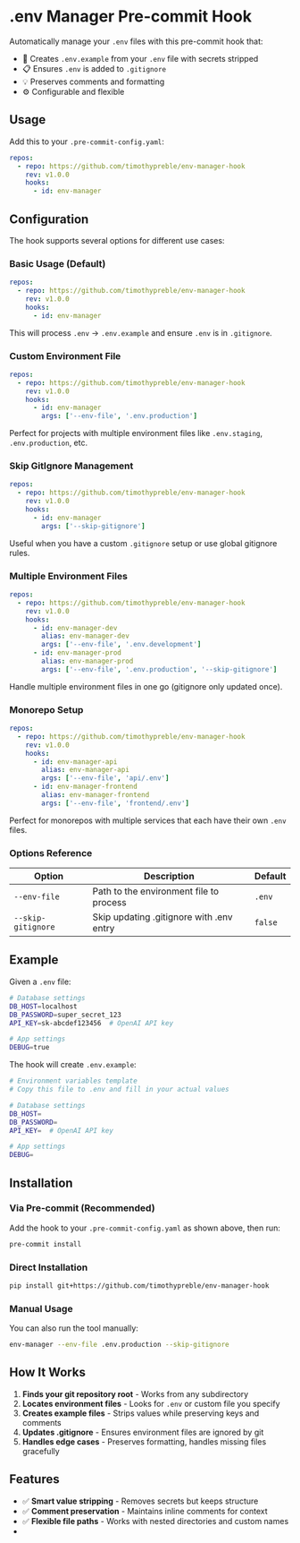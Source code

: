 # .env Manager Pre-commit Hook

Automatically manage your `.env` files with this pre-commit hook that:

- 🔧 Creates `.env.example` from your `.env` file with secrets stripped
- 📋 Ensures `.env` is added to `.gitignore`
- 💡 Preserves comments and formatting
- ⚙️ Configurable and flexible

## Usage

Add this to your `.pre-commit-config.yaml`:

```yaml
repos:
  - repo: https://github.com/timothypreble/env-manager-hook
    rev: v1.0.0
    hooks:
      - id: env-manager
```

## Configuration

The hook supports several options for different use cases:

### Basic Usage (Default)
```yaml
repos:
  - repo: https://github.com/timothypreble/env-manager-hook
    rev: v1.0.0
    hooks:
      - id: env-manager
```
This will process `.env` → `.env.example` and ensure `.env` is in `.gitignore`.

### Custom Environment File
```yaml
repos:
  - repo: https://github.com/timothypreble/env-manager-hook
    rev: v1.0.0
    hooks:
      - id: env-manager
        args: ['--env-file', '.env.production']
```
Perfect for projects with multiple environment files like `.env.staging`, `.env.production`, etc.

### Skip GitIgnore Management
```yaml
repos:
  - repo: https://github.com/timothypreble/env-manager-hook
    rev: v1.0.0
    hooks:
      - id: env-manager
        args: ['--skip-gitignore']
```
Useful when you have a custom `.gitignore` setup or use global gitignore rules.

### Multiple Environment Files
```yaml
repos:
  - repo: https://github.com/timothypreble/env-manager-hook
    rev: v1.0.0
    hooks:
      - id: env-manager-dev
        alias: env-manager-dev
        args: ['--env-file', '.env.development']
      - id: env-manager-prod
        alias: env-manager-prod
        args: ['--env-file', '.env.production', '--skip-gitignore']
```
Handle multiple environment files in one go (gitignore only updated once).

### Monorepo Setup
```yaml
repos:
  - repo: https://github.com/timothypreble/env-manager-hook
    rev: v1.0.0
    hooks:
      - id: env-manager-api
        alias: env-manager-api
        args: ['--env-file', 'api/.env']
      - id: env-manager-frontend
        alias: env-manager-frontend
        args: ['--env-file', 'frontend/.env']
```
Perfect for monorepos with multiple services that each have their own `.env` files.

### Options Reference

| Option | Description | Default |
|--------|-------------|---------|
| `--env-file` | Path to the environment file to process | `.env` |
| `--skip-gitignore` | Skip updating .gitignore with .env entry | `false` |

## Example

Given a `.env` file:
```bash
# Database settings
DB_HOST=localhost
DB_PASSWORD=super_secret_123
API_KEY=sk-abcdef123456  # OpenAI API key

# App settings
DEBUG=true
```

The hook will create `.env.example`:
```bash
# Environment variables template
# Copy this file to .env and fill in your actual values

# Database settings
DB_HOST=
DB_PASSWORD=
API_KEY=  # OpenAI API key

# App settings
DEBUG=
```

## Installation

### Via Pre-commit (Recommended)
Add the hook to your `.pre-commit-config.yaml` as shown above, then run:
```bash
pre-commit install
```

### Direct Installation
```bash
pip install git+https://github.com/timothypreble/env-manager-hook
```

### Manual Usage
You can also run the tool manually:
```bash
env-manager --env-file .env.production --skip-gitignore
```

## How It Works

1. **Finds your git repository root** - Works from any subdirectory
2. **Locates environment files** - Looks for `.env` or custom file you specify
3. **Creates example files** - Strips values while preserving keys and comments
4. **Updates .gitignore** - Ensures environment files are ignored by git
5. **Handles edge cases** - Preserves formatting, handles missing files gracefully

## Features

- ✅ **Smart value stripping** - Removes secrets but keeps structure
- ✅ **Comment preservation** - Maintains inline comments for context
- ✅ **Flexible file paths** - Works with nested directories and custom names
-